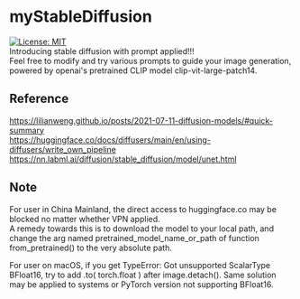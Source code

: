 # myStableDiffusion
[![License: MIT](https://img.shields.io/badge/License-MIT-yellow.svg)](https://opensource.org/licenses/MIT) \
Introducing stable diffusion with prompt applied!!! \
Feel free to modify and try various prompts to guide your image generation, powered by openai's pretrained CLIP model clip-vit-large-patch14.

**Reference**
-----
https://lilianweng.github.io/posts/2021-07-11-diffusion-models/#quick-summary \
https://huggingface.co/docs/diffusers/main/en/using-diffusers/write_own_pipeline \
https://nn.labml.ai/diffusion/stable_diffusion/model/unet.html 

**Note**
-----
For user in China Mainland, the direct access to huggingface.co may be blocked no matter whether VPN applied. \
A remedy towards this is to download the model to your local path, and change the arg named pretrained_model_name_or_path of function from_pretrained() to the very absolute path.

For user on macOS, if you get TypeError: Got unsupported ScalarType BFloat16, try to add .to( torch.float ) after image.detach(). Same solution may be applied to systems or PyTorch version not supporting BFloat16. 
